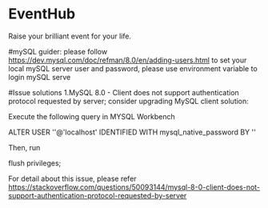 # EventHub
Raise your brilliant event for your life.

#mySQL guider:
please follow https://dev.mysql.com/doc/refman/8.0/en/adding-users.html to set your local mySQL server user and password, please use environment variable to login mySQL serve

#Issue solutions
1.MySQL 8.0 - Client does not support authentication protocol requested by server; consider upgrading MySQL client solution:

Execute the following query in MYSQL Workbench

ALTER USER '<username>'@'localhost' IDENTIFIED WITH mysql_native_password BY '<userpassword>'

Then, run 

flush privileges;

For detail about this issue, please refer https://stackoverflow.com/questions/50093144/mysql-8-0-client-does-not-support-authentication-protocol-requested-by-server
